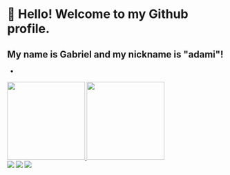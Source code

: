 # 👋 Hello! Welcome to my Github profile.
## My name is Gabriel and my nickname is "adami"!

- <div>
 <a href="https://github.com/ad4mi">
  <img height="180em" src="https://github-readme-stats.vercel.app/api?username=ad4mi&show_icons=true&theme=dracula&include_all_commits=true&count_private=true"/>
  <img height="180em" src="https://github-readme-stats.vercel.app/api/top-langs/?username=ad4mi&layout=compact&langs_count=16&theme=dracula"/>
</div>
 
<div> 
  <a href="https://www.instagram.com/gabriel.adamii/" target="_blank"><img src="https://img.shields.io/badge/-Instagram-%23E4405F?style=for-the-badge&logo=instagram&logoColor=white" target="_blank"></a>
  <a href = "mailto: gabrieladamiorsi820@gmail.com"><img src="https://img.shields.io/badge/-Gmail-%23333?style=for-the-badge&logo=gmail&logoColor=white" target="_blank"></a>
  <a href="https://www.linkedin.com/in/gabriel-adami-orsi/" target="_blank"><img src="https://img.shields.io/badge/-LinkedIn-%230077B5?style=for-the-badge&logo=linkedin&logoColor=white" target="_blank"></a> 

</div>

